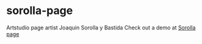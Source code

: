 # sorolla-page
Artstudio page artist Joaquin Sorolla y Bastida
Check out a demo at  [Sorolla page](https://sabine-marq.github.io/sorolla-page/)